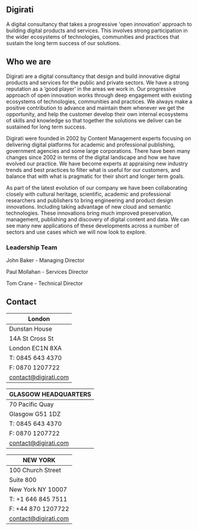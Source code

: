 ## Digirati

A digital consultancy that takes a progressive 'open innovation' approach to building digital products and services. This involves strong participation in the wider ecosystems of technologies, communities and practices that sustain the long term success of our solutions.

## Who we are

Digirati are a digital consultancy that design and build innovative digital products and services for the public and private sectors. We have a strong reputation as a ‘good player’ in the areas we work in. Our progressive approach of open innovation works through deep engagement with existing ecosystems of technologies, communities and practices. We always make a positive contribution to advance and maintain them whenever we get the opportunity, and help the customer develop their own internal ecosystems of skills and knowledge so that together the solutions we deliver can be sustained for long term success.

Digirati were founded in 2002 by Content Management experts focusing on delivering digital platforms for academic and professional publishing, government agencies and some large corporations. There have been many changes since 2002 in terms of the digital landscape and how we have evolved our practice. We have become experts at appraising new industry trends and best practices to filter what is useful for our customers, and balance that with what is pragmatic for their short and longer term goals.

As part of the latest evolution of our company we have been collaborating closely with cultural heritage, scientific, academic and professional researchers and publishers to bring engineering and product design innovations. Including taking advantage of new cloud and semantic technologies. These innovations bring much improved preservation, management, publishing and discovery of digital content and data. We can see many new applications of these developments across a number of sectors and use cases which we will now look to explore.

### Leadership Team

John Baker - Managing Director

Paul Mollahan - Services Director

Tom Crane - Technical Director

## Contact

|London|
|-|
|Dunstan House|
|14A St Cross St|
|London EC1N 8XA|
|T: 0845 643 4370|
|F: 0870 1207722|
|contact@digirati.com|

|GLASGOW HEADQUARTERS|
|-|
|70 Pacific Quay|
|Glasgow G51 1DZ|
|T: 0845 643 4370|
|F: 0870 1207722|
|contact@digirati.com|

|NEW YORK|
|-|
|100 Church Street|
|Suite 800|
|New York NY 10007|
|T: +1 646 845 7511|
|F: +44 870 1207722|
|contact@digirati.com|
